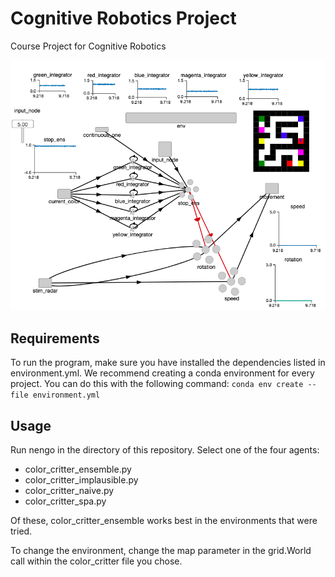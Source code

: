 # Cognitive Robotics Project
Course Project for Cognitive Robotics

![Ensemble Critter](ensemble.png)

## Requirements
To run the program, make sure you have installed the dependencies listed in environment.yml. 
We recommend creating a conda environment for every project. You can do this with the following command:
`conda env create --file environment.yml`

## Usage
Run nengo in the directory of this repository. Select one of the four agents:
* color_critter_ensemble.py
* color_critter_implausible.py
* color_critter_naive.py
* color_critter_spa.py

Of these, color_critter_ensemble works best in the environments that were tried.

To change the environment, change the map parameter in the grid.World call within the color_critter file you chose.
